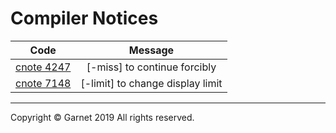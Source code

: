 # Compiler Notices

|Code|Message|
|:-:|:-:|
|[cnote 4247](https://github.com/Garnet3106/chestnut/blob/develop/docs/en/releases/ches0/tools/compiler/errors/cnote4247.md)|[-miss] to continue forcibly|
|[cnote 7148](https://github.com/Garnet3106/chestnut/blob/develop/docs/en/releases/ches0/tools/compiler/errors/cnote7148.md)|[-limit] to change display limit|

---

Copyright © Garnet 2019 All rights reserved.
